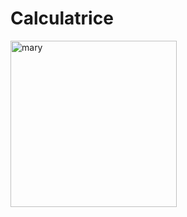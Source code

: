 # Calculatrice
<img width="266" alt="mary" src="https://user-images.githubusercontent.com/116592996/204375453-71a601ce-b93d-467c-a38a-39a873d896ef.PNG">
